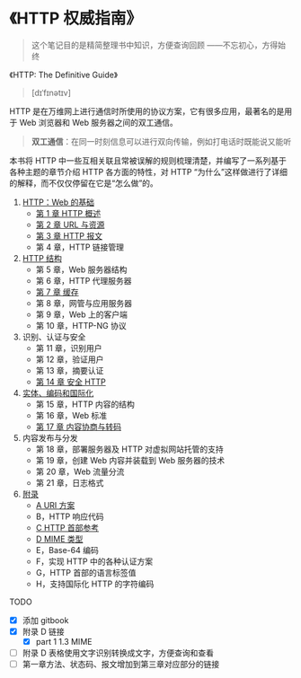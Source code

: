 # 《HTTP 权威指南》

> 这个笔记目的是精简整理书中知识，方便查询回顾 ——不忘初心，方得始终

《HTTP: The Definitive Guide》

> [dɪˈfɪnətɪv]

HTTP 是在万维网上进行通信时所使用的协议方案，它有很多应用，最著名的是用于 Web 浏览器和 Web 服务器之间的双工通信。

> **双工通信**：在同一时刻信息可以进行双向传输，例如打电话时既能说又能听

本书将 HTTP 中一些互相关联且常被误解的规则梳理清楚，并编写了一系列基于各种主题的章节介绍 HTTP 各方面的特性，对 HTTP “为什么”这样做进行了详细的解释，而不仅仅停留在它是“怎么做”的。

1. [HTTP：Web 的基础](./part1.md)
   - [第 1 章 HTTP 概述](./chapter1.md)
   - [第 2 章 URL 与资源](./chapter2.md)
   - [第 3 章 HTTP 报文](./chapter3.md)
   - 第 4 章，HTTP 链接管理
2. [HTTP 结构](./part2.md)
   - 第 5 章，Web 服务器结构
   - 第 6 章，HTTP 代理服务器
   - [第 7 章 缓存](./chapter7.md)
   - 第 8 章，网管与应用服务器
   - 第 9 章，Web 上的客户端
   - 第 10 章，HTTP-NG 协议
3. 识别、认证与安全
   - 第 11 章，识别用户
   - 第 12 章，验证用户
   - 第 13 章，摘要认证
   - [第 14 章 安全 HTTP](./chapter14.md)
4. [实体、编码和国际化](./part4.md)
   - 第 15 章，HTTP 内容的结构
   - 第 16 章，Web 标准
   - [第 17 章 内容协商与转码](./chapter17.md)
5. 内容发布与分发
   - 第 18 章，部署服务器及 HTTP 对虚拟网站托管的支持
   - 第 19 章，创建 Web 内容并装载到 Web 服务器的技术
   - 第 20 章，Web 流量分流
   - 第 21 章，日志格式
6. [附录](./appendix.md)
   - [A URI 方案](./appendix-a.md)
   - B，HTTP 响应代码
   - [C HTTP 首部参考](./appendix-c.md)
   - [D MIME 类型](./appendix-d.md)
   - E，Base-64 编码
   - F，实现 HTTP 中的各种认证方案
   - G，HTTP 首部的语言标签值
   - H，支持国际化 HTTP 的字符编码

TODO

- [x] 添加 gitbook
- [x] 附录 D 链接
  - [x] part 1 1.3 MIME
- [ ] 附录 D 表格使用文字识别转换成文字，方便查询和查看
- [ ] 第一章方法、状态码、报文增加到第三章对应部分的链接
